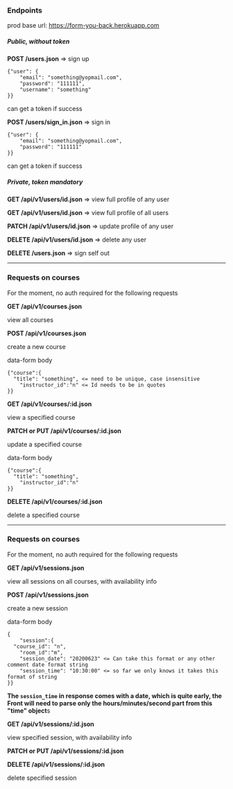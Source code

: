 ### Endpoints

prod base url: https://form-you-back.herokuapp.com

##### Public, without token

**POST /users.json** => sign up

```
{"user": {
	"email": "something@yopmail.com",
	"password": "111111",
	"username": "something"
}}
```

can get a token if success

**POST /users/sign_in.json** => sign in

```
{"user": {
	"email": "something@yopmail.com",
	"password": "111111"
}}
```

can get a token if success

##### Private, token mandatory

**GET /api/v1/users/id.json** => view full profile of any user

**GET /api/v1/users/id.json** => view full profile of all users

**PATCH /api/v1/users/id.json** => update profile of any user

**DELETE /api/v1/users/id.json** => delete any user

**DELETE /users.json** => sign self out

---

### Requests on courses

For the moment, no auth required for the following requests

**GET /api/v1/courses.json**

view all courses

**POST /api/v1/courses.json**

create a new course

data-form body

```
{"course":{
  "title": "something", <= need to be unique, case insensitive
	"instructor_id":"n" <= Id needs to be in quotes
}}
```

**GET /api/v1/courses/:id.json**

view a specified course

**PATCH or PUT /api/v1/courses/:id.json**

update a specified course

data-form body

```
{"course":{
  "title": "something",
	"instructor_id":"n"
}}
```

**DELETE /api/v1/courses/:id.json**

delete a specified course

---

### Requests on courses

For the moment, no auth required for the following requests

**GET /api/v1/sessions.json**

view all sessions on all courses, with availability info

**POST /api/v1/sessions.json**

create a new session

data-form body

```
{
	"session":{
  "course_id": "n",
	"room_id":"m",
	"session_date": "20200623" <= Can take this format or any other comment date format string
	"session_time": "10:30:00" <= so far we only knows it takes this format of string
}}
```

**The `session_time` in response comes with a date, which is quite early, the Front will need to parse only the hours/minutes/second part from this "time" object**s

**GET /api/v1/sessions/:id.json**

view specified session, with availability info

**PATCH or PUT /api/v1/sessions/:id.json**

**DELETE /api/v1/sessions/:id.json**

delete specified session
